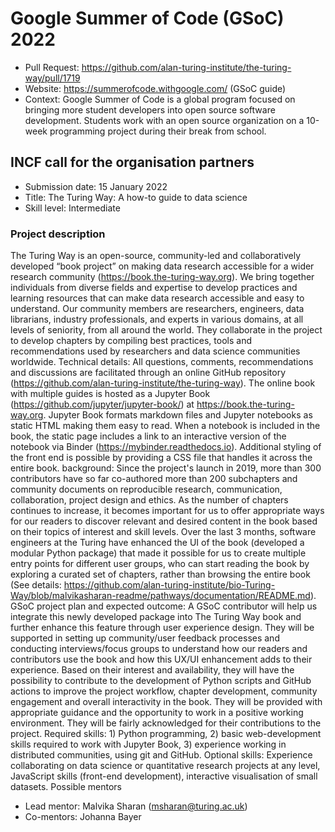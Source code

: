 # Google Summer of Code (GSoC) 2022

- Pull Request: https://github.com/alan-turing-institute/the-turing-way/pull/1719
- Website: https://summerofcode.withgoogle.com/ (GSoC guide)
- Context: Google Summer of Code is a global program focused on bringing more student developers into open source software development. Students work with an open source organization on a 10-week programming project during their break from school.

## INCF call for the organisation partners
- Submission date: 15 January 2022
- Title: The Turing Way: A how-to guide to data science
- Skill level: Intermediate

### Project description
The Turing Way is an open-source, community-led and collaboratively developed “book project” on making data research accessible for a wider research community (https://book.the-turing-way.org). We bring together individuals from diverse fields and expertise to develop practices and learning resources that can make data research accessible and easy to understand. Our community members are researchers, engineers, data librarians, industry professionals, and experts in various domains, at all levels of seniority, from all around the world. They collaborate in the project to develop chapters by compiling best practices, tools and recommendations used by researchers and data science communities worldwide.
Technical details: All questions, comments, recommendations and discussions are facilitated through an online GitHub repository (https://github.com/alan-turing-institute/the-turing-way). The online book with multiple guides is hosted as a Jupyter Book (https://github.com/jupyter/jupyter-book/) at https://book.the-turing-way.org. Jupyter Book formats markdown files and Jupyter notebooks as static HTML making them easy to read. When a notebook is included in the book, the static page includes a link to an interactive version of the notebook via Binder (https://mybinder.readthedocs.io). Additional styling of the front end is possible by providing a CSS file that handles it across the entire book.
background: Since the project's launch in 2019, more than 300 contributors have so far co-authored more than 200 subchapters and community documents on reproducible research, communication, collaboration, project design and ethics. As the number of chapters continues to increase, it becomes important for us to offer appropriate ways for our readers to discover relevant and desired content in the book based on their topics of interest and skill levels. Over the last 3 months, software engineers at the Turing have enhanced the UI of the book (developed a modular Python package) that made it possible for us to create multiple entry points for different user groups, who can start reading the book by exploring a curated set of chapters, rather than browsing the entire book (See details: https://github.com/alan-turing-institute/bio-Turing-Way/blob/malvikasharan-readme/pathways/documentation/README.md).
GSoC project plan and expected outcome: A GSoC contributor will help us integrate this newly developed package into The Turing Way book and further enhance this feature through user experience design. They will be supported in setting up community/user feedback processes and conducting interviews/focus groups to understand how our readers and contributors use the book and how this UX/UI enhancement adds to their experience. Based on their interest and availability, they will have the possibility to contribute to the development of Python scripts and GitHub actions to improve the project workflow, chapter development, community engagement and overall interactivity in the book. They will be provided with appropriate guidance and the opportunity to work in a positive working environment. They will be fairly acknowledged for their contributions to the project.
Required skills: 1) Python programming, 2) basic web-development skills required to work with Jupyter Book, 3) experience working in distributed communities, using git and GitHub.
Optional skills: Experience collaborating on data science or quantitative research projects at any level, JavaScript skills (front-end development), interactive visualisation of small datasets.
Possible mentors

- Lead mentor: Malvika Sharan (msharan@turing.ac.uk)
- Co-mentors: Johanna Bayer
